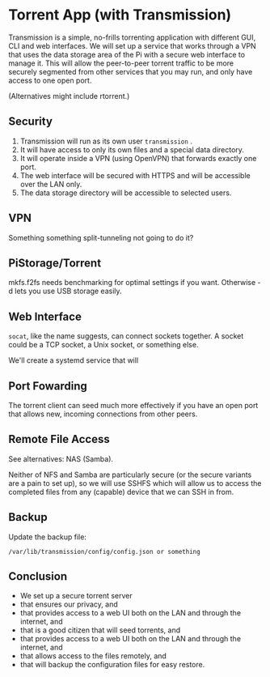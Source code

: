 # Torrent App \(with Transmission\)

Transmission is a simple, no-frills torrenting application with different GUI, CLI and web interfaces. We will set up a service that works through a VPN that uses the data storage area of the Pi with a secure web interface to manage it. This will allow the peer-to-peer torrent traffic to be more securely segmented from other services that you may run, and only have access to one open port.

\(Alternatives might include rtorrent.\)

## Security

1. Transmission will run as its own user `transmission` .
2. It will have access to only its own files and a special data directory.
3. It will operate inside a VPN \(using OpenVPN\) that forwards exactly one port.
4. The web interface will be secured with HTTPS and will be accessible over the LAN only.
5. The data storage directory will be accessible to selected users.

## VPN

Something something split-tunneling not going to do it?

## PiStorage/Torrent

mkfs.f2fs needs benchmarking for optimal settings if you want. Otherwise -d lets you use USB storage easily.

## Web Interface

`socat`, like the name suggests, can connect sockets together. A socket could be a TCP socket, a Unix socket, or something else.

We'll create a systemd service that will

## Port Fowarding

The torrent client can seed much more effectively  if you have an open port that allows new, incoming connections from other peers.

## Remote File Access

See alternatives: NAS \(Samba\).

Neither of NFS and Samba are particularly secure \(or the secure variants are a pain to set up\), so we will use SSHFS which will allow us to access the completed files from any \(capable\) device that we can SSH in from.

## Backup

Update the backup file:

```
/var/lib/transmission/config/config.json or something
```

## Conclusion

* We set up a secure torrent server
* that ensures our privacy, and
* that provides access to a web UI both on the LAN and through the internet, and
* that is a good citizen that will seed torrents, and
* that provides access to a web UI both on the LAN and through the internet, and
* that allows access to the files remotely, and
* that will backup the configuration files for easy restore.




